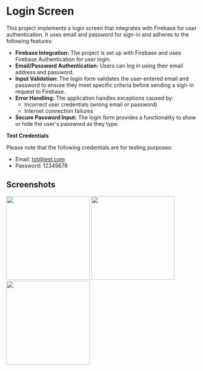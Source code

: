 # Login Screen

This project implements a login screen that integrates with Firebase for user authentication. It uses email and password for sign-in and adheres to the following features:

* **Firebase Integration:** The project is set up with Firebase and uses Firebase Authentication for user login.
* **Email/Password Authentication:** Users can log in using their email address and password.
* **Input Validation:** The login form validates the user-entered email and password to ensure they meet specific criteria before sending a sign-in request to Firebase.
* **Error Handling:** The application handles exceptions caused by:
    * Incorrect user credentials (wrong email or password)
    * Internet connection failures
* **Secure Password Input:** The login form provides a functionality to show or hide the user's password as they type.

**Test Credentials**

Please note that the following credentials are for testing purposes:
* Email: tst@test.com
* Password: 12345678
## Screenshots
<img src="https://github.com/user-attachments/assets/907f0387-edbb-400c-85fe-d7dca4aa5e6a" width="220"/>
<img src="https://github.com/user-attachments/assets/62c472eb-bd82-416e-8c47-691fad0b8f2a" width="220"/>
<img src="https://github.com/user-attachments/assets/d80a887c-bb40-412d-9734-ce22b8ed5a4c" width="220"/>
